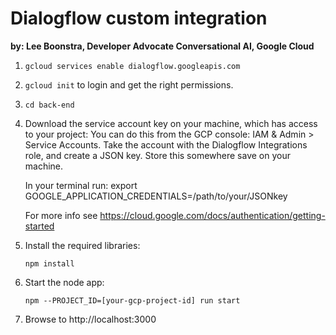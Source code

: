 # Dialogflow custom integration

**by: Lee Boonstra, Developer Advocate Conversational AI, Google Cloud**

1. `gcloud services enable dialogflow.googleapis.com`

1. `gcloud init` to login and get the right permissions.

1. `cd back-end`

1. Download the service account key on your machine, which has access to your project: You can do this from the GCP console: IAM & Admin > Service Accounts. Take the account with the Dialogflow Integrations role, and create a JSON key. Store this somewhere save on your machine.

    In your terminal run:
    export GOOGLE_APPLICATION_CREDENTIALS=/path/to/your/JSONkey

    For more info see https://cloud.google.com/docs/authentication/getting-started


1. Install the required libraries:

    `npm install`

1. Start the node app:

   `npm --PROJECT_ID=[your-gcp-project-id] run start`

1. Browse to http://localhost:3000